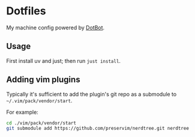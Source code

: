 # Dotfiles

My machine config powered by [DotBot][dotbot].

[dotbot]: https://github.com/anishathalye/dotbot

## Usage

First install uv and just; then run `just install`.

## Adding vim plugins

Typically it's sufficient to add the plugin's git repo as a submodule to `~/.vim/pack/vendor/start`.

For example:

```bash
cd ./vim/pack/vendor/start
git submodule add https://github.com/preservim/nerdtree.git nerdtree
```
